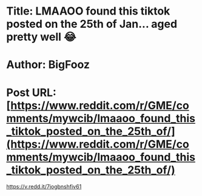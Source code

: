 # Title: LMAAOO found this tiktok posted on the 25th of Jan... aged pretty well 😂
# Author: BigFooz
# Post URL: [https://www.reddit.com/r/GME/comments/mywcib/lmaaoo_found_this_tiktok_posted_on_the_25th_of/](https://www.reddit.com/r/GME/comments/mywcib/lmaaoo_found_this_tiktok_posted_on_the_25th_of/)


https://v.redd.it/7jogbnshfiv61